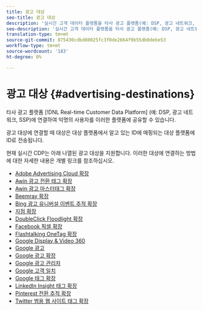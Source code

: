 ```yaml
---
title: 광고 대상
seo-title: 광고 대상
description: '실시간 고객 데이터 플랫폼을 타사 광고 플랫폼(예: DSP, 광고 네트워크, SSP)에 연결하고 익명의 사용자를 이러한 플랫폼에 공유할 수 있습니다.'
seo-description: '실시간 고객 데이터 플랫폼을 타사 광고 플랫폼(예: DSP, 광고 네트워크, SSP)에 연결하고 익명의 사용자를 이러한 플랫폼에 공유할 수 있습니다.'
translation-type: tm+mt
source-git-commit: 875430cdbd80025fc3f0de2664f9b55db0debe53
workflow-type: tm+mt
source-wordcount: '183'
ht-degree: 0%

---
```



# 광고 대상 {#advertising-destinations}

타사 광고 플랫폼 [!DNL Real-time Customer Data Platform] (예: DSP, 광고 네트워크, SSP)에 연결하여 익명의 사용자를 이러한 플랫폼에 공유할 수 있습니다.

광고 대상에 연결할 때 대상은 대상 플랫폼에서 알고 있는 ID에 매핑되는 대상 플랫폼에 ID로 전송됩니다.

현재 실시간 CDP는 아래 나열된 광고 대상을 지원합니다. 이러한 대상에 연결하는 방법에 대한 자세한 내용은 개별 링크를 참조하십시오.

* [Adobe Advertising Cloud 확장](/help/rtcdp/destinations/adobe-advertising-cloud-extension.md)
* [Awin 광고 전환 태그 확장](/help/rtcdp/destinations/awin-conversiontag-extension.md)
* [Awin 광고 마스터태그 확장](/help/rtcdp/destinations/awin-mastertag-extension.md)
* [Beemray 확장](beemray-extension.md)
* [Bing 광고 유니버설 이벤트 추적 확장](/help/rtcdp/destinations/bing-ads-extension.md)
* [지점 확장](/help/rtcdp/destinations/branch-extension.md)
* [DoubleClick Floodlight 확장](/help/rtcdp/destinations/doubleclick-floodlight-extension.md)
* [Facebook 픽셀 확장](/help/rtcdp/destinations/facebook-pixel-extension.md)
* [Flashtalking OneTag 확장](/help/rtcdp/destinations/flashtalking-extension.md)
* [Google Display &amp; Video 360](/help/rtcdp/destinations/google-dv360-destination.md)
* [Google 광고](/help/rtcdp/destinations/google-ads-destination.md)
* [Google 광고 확장](/help/rtcdp/destinations/google-ads-extension.md)
* [Google 광고 관리자](/help/rtcdp/destinations/google-ad-manager-destination.md)
* [Google 고객 일치](/help/rtcdp/destinations/google-customer-match-destination.md)
* [Google 태그 확장](/help/rtcdp/destinations/gtag-advertising-extension.md)
* [LinkedIn Insight 태그 확장](linkedin-extension.md)
* [Pinterest 전환 추적 확장](pinterest-extension.md)
* [Twitter 범용 웹 사이트 태그 확장](twitter-uwt-extension.md)

